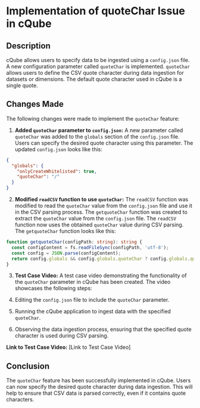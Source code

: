 # Implementation of quoteChar Issue in cQube

## Description

cQube allows users to specify data to be ingested using a `config.json` file. A new configuration parameter called `quoteChar` is implemented. `quoteChar` allows users to define the CSV quote character during data ingestion for datasets or dimensions. The default quote character used in cQube is a single quote.

## Changes Made

The following changes were made to implement the `quoteChar` feature:

1. **Added `quoteChar` parameter to `config.json`:** A new parameter called `quoteChar` was added to the `globals` section of the `config.json` file. Users can specify the desired quote character using this parameter. The updated `config.json` looks like this:

```json
{
  "globals": {
    "onlyCreateWhitelisted": true,
    "quoteChar": "/"
  }
}
```


2. **Modified `readCSV` function to use `quoteChar`:** The `readCSV` function was modified to read the `quoteChar` value from the `config.json` file and use it in the CSV parsing process. The `getquoteChar` function was created to extract the `quoteChar` value from the `config.json` file. The `readCSV` function now uses the obtained `quoteChar` value during CSV parsing. The `getquoteChar` function looks like this:

```typescript
function getquoteChar(configPath: string): string {
  const configContent = fs.readFileSync(configPath, 'utf-8');
  const config = JSON.parse(configContent);
  return config.globals && config.globals.quoteChar ? config.globals.quoteChar : "'";
}
```

3. **Test Case Video:**
A test case video demonstrating the functionality of the `quoteChar` parameter in cQube has been created. The video showcases the following steps:

1. Editing the `config.json` file to include the `quoteChar` parameter.
2. Running the cQube application to ingest data with the specified `quoteChar`.
3. Observing the data ingestion process, ensuring that the specified quote character is used during CSV parsing.

**Link to Test Case Video:**
[Link to Test Case Video]

## Conclusion

The `quoteChar` feature has been successfully implemented in cQube. Users can now specify the desired quote character during data ingestion. This will help to ensure that CSV data is parsed correctly, even if it contains quote characters.


